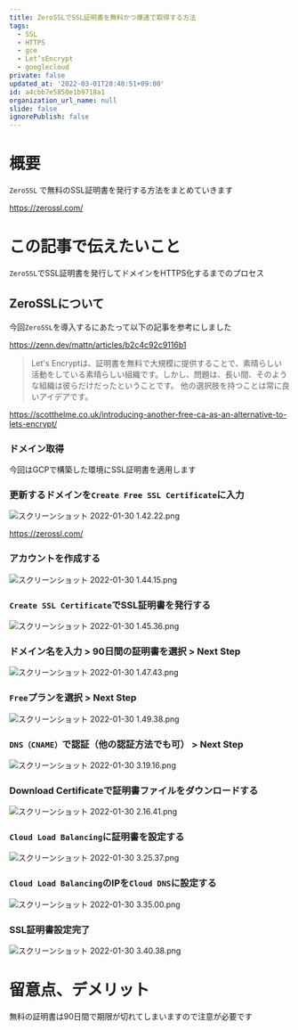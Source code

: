 ```yaml
---
title: ZeroSSLでSSL証明書を無料かつ爆速で取得する方法
tags:
  - SSL
  - HTTPS
  - gce
  - Let’sEncrypt
  - googlecloud
private: false
updated_at: '2022-03-01T20:40:51+09:00'
id: a4cbb7e5850e1b9718a1
organization_url_name: null
slide: false
ignorePublish: false
---
```

# 概要

`ZeroSSL` で無料のSSL証明書を発行する方法をまとめていきます

https://zerossl.com/


# この記事で伝えたいこと　

`ZeroSSL`でSSL証明書を発行してドメインをHTTPS化するまでのプロセス     

## ZeroSSLについて

今回`ZeroSSL`を導入するにあたって以下の記事を参考にしました

https://zenn.dev/mattn/articles/b2c4c92c9116b1

> Let's Encryptは、証明書を無料で大規模に提供することで、素晴らしい活動をしている素晴らしい組織です。しかし、問題は、長い間、そのような組織は彼らだけだったということです。
他の選択肢を持つことは常に良いアイデアです。

https://scotthelme.co.uk/introducing-another-free-ca-as-an-alternative-to-lets-encrypt/


### ドメイン取得

今回はGCPで構築した環境にSSL証明書を適用します

### 更新するドメインを`Create Free SSL Certificate`に入力

![スクリーンショット 2022-01-30 1.42.22.png](https://qiita-image-store.s3.ap-northeast-1.amazonaws.com/0/555632/c6a0340f-9aa5-f0d3-4f52-c4bd2e86bf15.png)

https://zerossl.com/


### アカウントを作成する

![スクリーンショット 2022-01-30 1.44.15.png](https://qiita-image-store.s3.ap-northeast-1.amazonaws.com/0/555632/673d4a17-6bad-948d-a867-f82be23d78c7.png)


### `Create SSL Certificate`でSSL証明書を発行する

![スクリーンショット 2022-01-30 1.45.36.png](https://qiita-image-store.s3.ap-northeast-1.amazonaws.com/0/555632/a6973756-c45d-1d47-7ec2-33f72800034d.png)

### ドメイン名を入力 > 90日間の証明書を選択 > Next Step 

![スクリーンショット 2022-01-30 1.47.43.png](https://qiita-image-store.s3.ap-northeast-1.amazonaws.com/0/555632/24c8f827-4f67-48e4-c52c-07069e6908b4.png)


### `Free`プランを選択 > Next Step

![スクリーンショット 2022-01-30 1.49.38.png](https://qiita-image-store.s3.ap-northeast-1.amazonaws.com/0/555632/dffe34e9-9fa9-e762-1bc0-e30ed8a1d7bf.png)

### `DNS（CNAME）`で認証（他の認証方法でも可） > Next Step

![スクリーンショット 2022-01-30 3.19.16.png](https://qiita-image-store.s3.ap-northeast-1.amazonaws.com/0/555632/bf8c442d-d2bf-6786-ae00-e1cd4753f56d.png)


### Download Certificateで証明書ファイルをダウンロードする

![スクリーンショット 2022-01-30 2.16.41.png](https://qiita-image-store.s3.ap-northeast-1.amazonaws.com/0/555632/05545160-bd9b-71aa-d566-7d8dab2996e7.png)

### `Cloud Load Balancing`に証明書を設定する

![スクリーンショット 2022-01-30 3.25.37.png](https://qiita-image-store.s3.ap-northeast-1.amazonaws.com/0/555632/f3cf3e20-f814-c91d-3d06-ebe6aab09289.png)

### `Cloud Load Balancing`のIPを`Cloud DNS`に設定する

![スクリーンショット 2022-01-30 3.35.00.png](https://qiita-image-store.s3.ap-northeast-1.amazonaws.com/0/555632/a2372703-d522-3137-5c16-9c4a8809e237.png)

### SSL証明書設定完了

![スクリーンショット 2022-01-30 3.40.38.png](https://qiita-image-store.s3.ap-northeast-1.amazonaws.com/0/555632/a6c5ca67-66ad-df24-f840-cdfaadeb9dfe.png)


# 留意点、デメリット

無料の証明書は90日間で期限が切れてしまいますので注意が必要です
